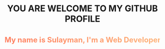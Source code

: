 <h1 align="center">YOU ARE WELCOME TO MY GITHUB PROFILE</h1>

</h3>
<h3 align="center">
  <svg width="100%" height="60">
    <defs>
      <linearGradient id="gradient" x1="0%" y1="0%" x2="100%" y2="0%">
        <stop offset="0%" style="stop-color:#ff7e5f;stop-opacity:1" />
        <stop offset="100%" style="stop-color:#feb47b;stop-opacity:1" />
      </linearGradient>
    </defs>
    <text x="50%" y="50%" fill="url(#gradient)" text-anchor="middle" dominant-baseline="middle" font-size="24">
      My name is Sulayman, I'm a <tspan fill="url(#gradient)">Web Developer</tspan>
    </text>
  </svg>
</h3>


